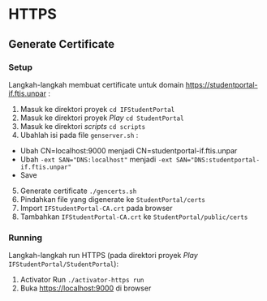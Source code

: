 # HTTPS

## Generate Certificate

### Setup

Langkah-langkah membuat certificate untuk domain https://studentportal-if.ftis.unpar :
 
1. Masuk ke direktori proyek `cd IFStudentPortal`
2. Masuk ke direktori proyek _Play_ `cd StudentPortal`
3. Masuk ke direktori _scripts_ `cd scripts`
4. Ubahlah isi pada file `genserver.sh` :
  * Ubah CN=localhost:9000 menjadi CN=studentportal-if.ftis.unpar 
  * Ubah `-ext SAN="DNS:localhost"` menjadi `-ext SAN="DNS:studentportal-if.ftis.unpar"`
  * Save
5. Generate certificate `./gencerts.sh`
6. Pindahkan file yang digenerate ke `StudentPortal/certs`
7. Import `IFStudentPortal-CA.crt` pada browser
8. Tambahkan `IFStudentPortal-CA.crt` ke `StudentPortal/public/certs`

### Running

Langkah-langkah run HTTPS (pada direktori proyek _Play_ `IFStudentPortal/StudentPortal`):

1. Activator Run `./activator-https run`
2. Buka [https://localhost:9000](https://localhost:9000) di browser
